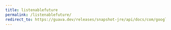 ```yaml
---
title: listenablefuture
permalink: /listenablefuture/
redirect_to: https://guava.dev/releases/snapshot-jre/api/docs/com/google/common/util/concurrent/ListenableFuture.html
---
```

